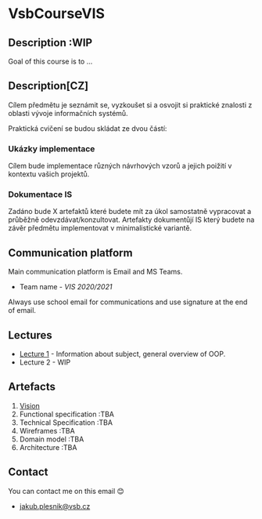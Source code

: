 # VsbCourseVIS

## Description :WIP
Goal of this course is to ... 

## Description[CZ] 
Cílem předmětu je seznámit se, vyzkoušet si a osvojit si praktické znalosti z oblasti vývoje informačních systémů.

Praktická cvičení se budou skládat ze dvou částí: 
### Ukázky implementace
Cílem bude implementace různých návrhových vzorů a jejich poižití v kontextu vašich projektů.

### Dokumentace IS
Zadáno bude X artefaktů které budete mít za úkol samostatně vypracovat a průběžně odevzdávat/konzultovat. Artefakty dokumentůjí IS který budete na závěr předmětu implementovat v minimalistické variantě.

## Communication platform   
Main communication platform is Email and MS Teams.

* Team name - *VIS 2020/2021*

Always use school email for communications and use signature at the end of email.

## Lectures
* [Lecture 1](/lectures/lecture1/readme.md)  - Information about subject, general overview of OOP. 
* Lecture 2 - WIP

## Artefacts
1. [Vision](/artefacts/artefakt1.md)
2. Functional specification :TBA
3. Technical Specification :TBA
4. Wireframes :TBA
5. Domain model :TBA
6. Architecture :TBA


## Contact
You can contact me on this email :blush:
- jakub.plesnik@vsb.cz  
